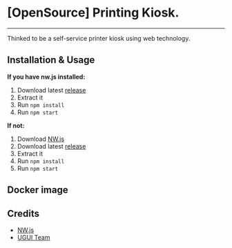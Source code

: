 # [OpenSource] Printing Kiosk.
****

Thinked to be a self-service printer kiosk using web technology.

## Installation & Usage

**If you have nw.js installed:**
1. Download latest [release](https://github.com/3clypse/open-printing-kiosk/releases)
2. Extract it
3. Run `npm install`
4. Run `npm start`

**If not:**
1. Download [NW.js](http://nwjs.io/)
2. Download latest [release](https://github.com/3clypse/open-printing-kiosk/releases)
3. Extract it
5. Run `npm install`
6. Run `npm start`

## Docker image


## Credits

* [NW.js](http://nwjs.io)
* [UGUI Team](https://github.com/UniversalGUI/UGUI)
